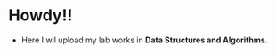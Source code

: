 <h1 align="left">Howdy!!</h1>

- Here I wil upload my lab works in **Data Structures and Algorithms**.
<p align="left">
</p>
